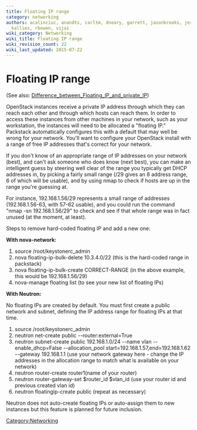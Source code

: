 ```yaml
---
title: Floating IP range
category: networking
authors: acalinciuc, anandts, carltm, dneary, garrett, jasonbrooks, jeremykoerber,
  kallies, rbowen, vijai
wiki_category: Networking
wiki_title: Floating IP range
wiki_revision_count: 22
wiki_last_updated: 2015-07-22
---
```


# Floating IP range

(See also: [Difference_between_Floating_IP_and_private_IP](Difference_between_Floating_IP_and_private_IP))

OpenStack instances receive a private IP address through which they can reach each other and through which hosts can reach them. In order to access these instances from other machines in your network, such as your workstation, the instances will need to be allocated a "floating IP." Packstack automatically configures this with a default that may well be wrong for your network. You'll want to configure your OpenStack install with a range of free IP addresses that's correct for your network.

If you don't know of an appropriate range of IP addresses on your network (best), and can't ask someone who does know (next best), you can make an intelligent guess by steering well clear of the range you typically get DHCP addresses in, by picking a fairly small range (/29 gives an 8 address range, 6 of which will be usable), and by using nmap to check if hosts are up in the range you're guessing at.

For instance, 192.168.1.56/29 represents a small range of addresses (192.168.1.56-63, with 57-62 usable), and you could run the command "nmap -sn 192.168.1.56/29" to check and see if that whole range was in fact unused (at the moment, at least).

Steps to remove hard-coded floating IP and add a new one:

**With nova-network:**

1.  source /root/keystonerc_admin
2.  nova floating-ip-bulk-delete 10.3.4.0/22 (this is the hard-coded range in packstack)
3.  nova floating-ip-bulk-create CORRECT-RANGE (in the above example, this would be 192.168.1.56/29)
4.  nova-manage floating list (to see your new list of floating IPs)

**With Neutron:**

No floating IPs are created by default. You must first create a public network and subnet, defining the IP address range for floating IPs at that time.

1.  source /root/keystonerc_admin
2.  neutron net-create public --router:external=True
3.  neutron subnet-create public 192.168.1.0/24 --name vlan --enable_dhcp=False --allocation_pool start=192.168.1.57,end=192.168.1.62 --gateway 192.168.1.1 (use your network gateway here - change the IP addresses in the allocation range to match what is available on your network)
4.  neutron router-create router1(name of your router)
5.  neutron router-gateway-set $router_id $vlan_id (use your router id and previous created vlan id)
6.  neutron floatingip-create public (repeat as necessary)

Neutron does not auto-create floating IPs or auto-assign them to new instances but this feature is planned for future inclusion.

<Category:Networking>
